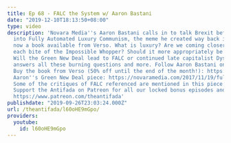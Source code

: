 ```yaml
---
title: Ep 68 - FALC the System w/ Aaron Bastani
date: "2019-12-10T18:13:50+08:00"
type: video
description: 'Novara Media''s Aaron Bastani calls in to talk Brexit before we dive
  into Fully Automated Luxury Communism, the meme he created way back in the mid ''10s,
  now a book available from Verso. What is luxury? Are we coming closer to FALC with
  each bite of the Impossible Whopper? Should it more appropriately be called FALKensyianism?
  Will the Green New Deal lead to FALC or continued late capitalist Dystopia? Bastani
  answers all these burning questions and more. Follow Aaron Bastani on Twitter: https://twitter.com/AaronBastani
  Buy the book from Verso (50% off until the end of the month!): https://www.versobooks.com/books/2757-fully-automated-luxury-communism
  Aaron''s Green New Deal piece: https://novaramedia.com/2017/11/19/fully-automated-green-communism/
  Some of the critiques of FALC referenced are mentioned in this piece: https://libcom.org/blog/poverty-luxury-communism-05042018
  Support the Antifada on Patreon for all our locked bonus episodes and Discord community:
  https://www.patreon.com/theantifada'
publishdate: "2019-09-26T23:03:24.000Z"
url: /theantifada/l60oHE9mGpo/
providers:
  youtube:
    id: l60oHE9mGpo
---
```

